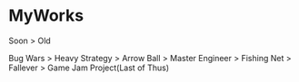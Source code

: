 # MyWorks
Soon > Old

Bug Wars > Heavy Strategy > Arrow Ball > Master Engineer > Fishing Net > Fallever > Game Jam Project(Last of Thus)
